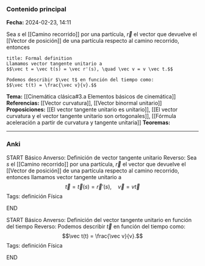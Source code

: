 ### Contenido principal

**Fecha:** 2024-02-23, 14:11

Sea $s$ el [[Camino recorrido]] por una partícula, $\vec r$ el vector que devuelve el [[Vector de posición]] de una partícula respecto al camino recorrido, entonces

```ad-formal
title: Formal definition
Llamamos vector tangente unitario a
$$\vec t = \vec t(s) = \vec r'(s), \quad \vec v = v \vec t.$$

Podemos describir $\vec t$ en función del tiempo como:
$$\vec t(t) = \frac{\vec v}{v}.$$
```

**Tema:** [[Cinemática clásica#3.a Elementos básicos de cinemática]]
**Referencias:** [[Vector curvatura]], [[Vector binormal unitario]]
**Proposiciones:** [[El vector tangente unitario es unitario]], [[El vector curvatura y el vector tangente unitario son ortogonales]], [[Fórmula aceleración a partir de curvatura y tangente unitaria]]
**Teoremas:**

---
### Anki

START
Básico
Anverso: Definición de vector tangente unitario
Reverso: Sea $s$ el [[Camino recorrido]] por una partícula, $\vec r$ el vector que devuelve el [[Vector de posición]] de una partícula respecto al camino recorrido, entonces llamamos vector tangente unitario a
$$\vec t = \vec t(s) = \vec r'(s), \quad \vec v = v \vec t$$
Tags: definición Física
<!--ID: 1708971255593-->
END

START
Básico
Anverso: Definición del vector tangente unitario en función del tiempo
Reverso: Podemos describir $\vec t$ en función del tiempo como:
$$\vec t(t) = \frac{\vec v}{v}.$$
Tags: definición Física
<!--ID: 1709571902429-->
END

